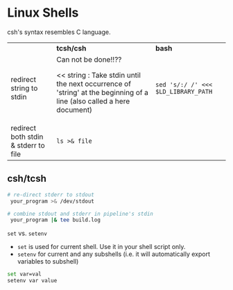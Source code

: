 # Linux Shells
csh's syntax resembles C language.

<table>
<tr>
<td></td><td><span style="font-weight:bold">tcsh/csh</span></td>
<td><span style="font-weight:bold">bash</span></td>
</tr>

<tr>
<td>redirect string to stdin</td>
<td>
Can not be done!!??

<< string : Take stdin until the next occurrence of 'string' at the beginning
of a line (also called a here document)
</td>
<td>
<code>sed 's/:/ /' <<< $LD_LIBRARY_PATH</code>
</td>
</tr>

<tr>
<td>redirect both stdin & stderr to file</td>
<td> <code>ls >& file</code> </td>
<td>

</td>
</tr>

</table>

## csh/tcsh

```sh
# re-direct stderr to stdout
 your_program >& /dev/stdout

# combine stdout and stderr in pipeline's stdin
 your_program |& tee build.log

 ```

`set` vs. `setenv`
* `set` is used for current shell. Use it in your shell script only.
* `setenv` for current and any subshells (i.e. it will automatically export variables to subshell)

```sh
set var=val
setenv var value

```
